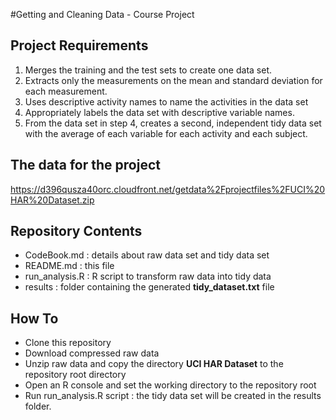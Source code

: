 #Getting and Cleaning Data - Course Project

## Project Requirements
1. Merges the training and the test sets to create one data set.
2. Extracts only the measurements on the mean and standard deviation for each measurement.
3. Uses descriptive activity names to name the activities in the data set
4. Appropriately labels the data set with descriptive variable names.
5. From the data set in step 4, creates a second, independent tidy data set with the average of each variable for each activity and each subject.

## The data for the project
https://d396qusza40orc.cloudfront.net/getdata%2Fprojectfiles%2FUCI%20HAR%20Dataset.zip

## Repository Contents
* CodeBook.md : details about raw data set and tidy data set
* README.md : this file
* run_analysis.R : R script to transform raw data into tidy data
* results : folder containing the generated **tidy_dataset.txt** file

## How To
* Clone this repository
* Download compressed raw data
* Unzip raw data and copy the directory **UCI HAR Dataset** to the repository root directory
* Open an R console and set the working directory to the repository root
* Run run_analysis.R script : the tidy data set will be created in the results folder.
